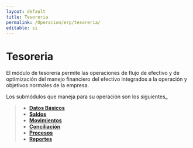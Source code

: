 ```yaml
---
layout: default
title: Tesoreria
permalink: /Operacion/erp/tesoreria/
editable: si
---
```


# Tesoreria  

El módulo de tesorería permite las operaciones de flujo de efectivo y de optimización del manejo financiero del efectivo integrados a la operación y objetivos normales de la empresa.  

Los submódulos que maneja para su operación son los siguientes_  

>* [**Datos Básicos**](http://docs.oasiscom.com/Operacion/erp/tesoreria/tbasica)  
>* [**Saldos**](http://docs.oasiscom.com/Operacion/erp/tesoreria/tsaldo)  
>* [**Movimientos**](http://docs.oasiscom.com/Operacion/erp/tesoreria/tmovimient)  
>* [**Conciliación**](http://docs.oasiscom.com/Operacion/erp/tesoreria/tconciliac)  
>* [**Procesos**](http://docs.oasiscom.com/Operacion/erp/tesoreria/tconciliac)  
>* [**Reportes**](http://docs.oasiscom.com/Operacion/erp/tesoreria/treporte)  

